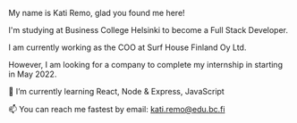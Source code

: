 <!--
**KatiRemo/KatiRemo** is a ✨ _special_ ✨ repository because its `README.md` (this file) appears on your GitHub profile.

Here are some ideas to get you started:

- 🔭 I’m currently working on ...
- 🌱 I’m currently learning ...
- 👯 I’m looking to collaborate on ...
- 🤔 I’m looking for help with ...
- 💬 Ask me about ...
- 📫 How to reach me: ...
- 😄 Pronouns: ...
- ⚡ Fun fact: ...
-->

My name is Kati Remo, glad you found me here! 

I'm studying at Business College Helsinki to become a Full Stack Developer. 

I am currently working as the COO at Surf House Finland Oy Ltd.

However, I am looking for a company to complete my internship in starting in May 2022.

🌱 I’m currently learning React, Node & Express, JavaScript

📫 You can reach me fastest by email: kati.remo@edu.bc.fi
